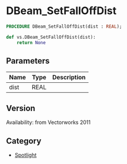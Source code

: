 # DBeam_SetFallOffDist

```pascal
PROCEDURE DBeam_SetFallOffDist(dist : REAL);
```

```python
def vs.DBeam_SetFallOffDist(dist):
    return None
```

## Parameters
|Name|Type|Description|
|---|---|---|
|dist|REAL|   |

## Version
Availability: from Vectorworks 2011

## Category
* [Spotlight](../Categories/Spotlight.md)
